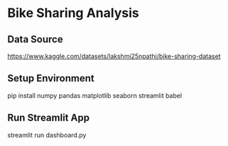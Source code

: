 # Bike Sharing Analysis

## Data Source
https://www.kaggle.com/datasets/lakshmi25npathi/bike-sharing-dataset

## Setup Environment
pip install numpy pandas matplotlib seaborn streamlit babel


## Run Streamlit App
streamlit run dashboard.py

